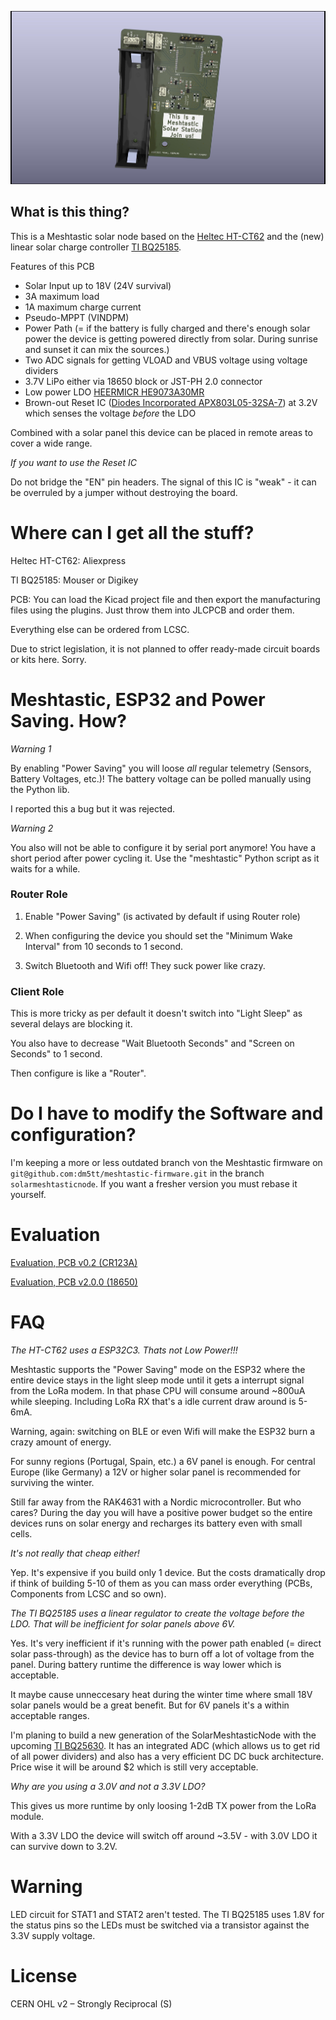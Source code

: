 ![MeshtasticRouterNode](pictures/MeshtasticNode_BQ25185.jpg)

## What is this thing?

This is a Meshtastic solar node based on the [Heltec HT-CT62](https://resource.heltec.cn/download/HT-CT62/HT-CT62(Rev1.1).pdf) and the (new) linear solar charge controller [TI BQ25185](https://www.ti.com/lit/ds/symlink/bq25185.pdf).

Features of this PCB

 - Solar Input up to 18V (24V survival)
 - 3A maximum load
 - 1A maximum charge current
 - Pseudo-MPPT (VINDPM)
 - Power Path (= if the battery is fully charged and there's enough solar power the device is getting powered directly from solar. During sunrise and sunset it can mix the sources.)
 - Two ADC signals for getting VLOAD and  VBUS voltage using voltage dividers
 - 3.7V LiPo either via 18650 block or JST-PH 2.0 connector
 - Low power LDO [HEERMICR HE9073A30MR](https://www.lcsc.com/datasheet/lcsc_datasheet_2304140030_HEERMICR-HE9073A30MR_C723792.pdf)
 - Brown-out Reset IC ([Diodes Incorporated APX803L05-32SA-7](https://wmsc.lcsc.com/wmsc/upload/file/pdf/v2/lcsc/2304140030_Diodes-Incorporated-APX803L05-32SA-7_C2067928.pdf)) at 3.2V which senses the voltage *before* the LDO 

Combined with a solar panel this device can be placed in remote areas to cover a wide range.

*If you want to use the Reset IC*

Do not bridge the "EN" pin headers. The signal of this IC is "weak" -  it can be overruled by a jumper without destroying the board.


# Where can I get all the stuff?

Heltec HT-CT62: Aliexpress

TI BQ25185: Mouser or Digikey

PCB: You can load the Kicad project file and then export the manufacturing files using the plugins. Just throw them into JLCPCB and order them.

Everything else can be ordered from LCSC.

Due to strict legislation, it is not planned to offer ready-made circuit boards or kits here. Sorry.

# Meshtastic, ESP32 and Power Saving. How?

*Warning 1* 

By enabling "Power Saving" you will loose *all* regular telemetry (Sensors, Battery Voltages, etc.)! The battery voltage can be polled manually using the Python lib.

I reported this a bug but it was rejected.

*Warning 2* 

You also will not be able to configure it by serial port anymore! You have a short period after power cycling it. Use the "meshtastic" Python script as it waits for a while.

### Router Role

1. Enable "Power Saving" (is activated by default if using Router role)

2. When configuring the device you should set the "Minimum Wake Interval" from 10 seconds to 1 second.

3. Switch Bluetooth and Wifi off! They suck power like crazy.

### Client Role

This is more tricky as per default it doesn't switch into "Light Sleep" as several delays are blocking it.

You also have to decrease "Wait Bluetooth Seconds" and "Screen on Seconds" to 1 second.

Then configure is like a "Router".

# Do I have to modify the Software and configuration?

I'm keeping a more or less outdated branch von the Meshtastic firmware on `git@github.com:dm5tt/meshtastic-firmware.git` in the branch `solarmeshtasticnode`. If you want a fresher version you must rebase it yourself.

# Evaluation

[Evaluation, PCB v0.2 (CR123A)](./EVALUATION-v02.md)

[Evaluation, PCB v2.0.0 (18650)](./EVALUATION-v200.md)

# FAQ

*The HT-CT62 uses a ESP32C3. Thats not Low Power!!!*

Meshtastic  supports the "Power Saving" mode on the ESP32 where the entire   device stays  in the light sleep mode until it gets a interrupt signal from the LoRa modem. In that phase CPU will consume around ~800uA while sleeping. Including LoRa RX that's a idle current draw around is 5-6mA.

Warning, again: switching on BLE or even Wifi will make the ESP32 burn a crazy amount of energy. 

For sunny regions (Portugal, Spain, etc.) a 6V panel is enough. For central Europe (like Germany) a 12V or higher solar panel is recommended for surviving the winter.

Still far away from the RAK4631 with a Nordic microcontroller. But who cares? During the day you will have a positive power budget so the entire devices runs on solar energy and recharges its battery even with small cells.

*It's not really that cheap either!*

Yep. It's expensive if you build only 1 device. But the costs dramatically drop if think of building 5-10 of them as you can mass order everything (PCBs, Components from LCSC and so own).

*The TI BQ25185 uses a linear regulator to create the voltage before the LDO. That will be inefficient for solar panels above 6V.*

Yes. It's very inefficient if it's running with the power path enabled (= direct solar pass-through) as the device has to burn off a lot of voltage from the panel. During battery runtime the difference is way lower which is acceptable.

It maybe cause unneccesary heat during the winter time where small 18V solar panels would be a great benefit. But for 6V panels it's a within acceptable ranges.

I'm planing to build a new generation of the SolarMeshtasticNode with the upcoming [TI BQ25630](https://www.ti.com/lit/ds/symlink/bq25630.pdf?ts=1755932677893). It has an integrated ADC (which allows us to get rid of all power dividers) and also has a  very efficient DC DC buck architecture. Price wise it will be around $2 which is still very acceptable.

*Why are you using a 3.0V and not a 3.3V LDO?*

This gives us more runtime by only loosing 1-2dB TX power from the LoRa module.  

With a 3.3V LDO the device will switch off around ~3.5V - with 3.0V LDO it can survive down to 3.2V.

# Warning

LED circuit for STAT1 and STAT2 aren't tested. The TI BQ25185 uses 1.8V for the status pins so the LEDs must be switched via a transistor against the 3.3V supply voltage.

# License

CERN OHL v2 – Strongly Reciprocal (S)
